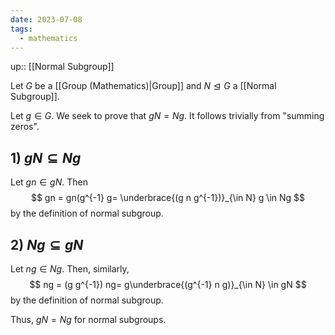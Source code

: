 ```yaml
---
date: 2023-07-08
tags:
  - mathematics
---
```

up:: [[Normal Subgroup]]

Let $G$ be a [[Group (Mathematics)|Group]] and $N \trianglelefteq G$ a [[Normal Subgroup]]. 

Let $g \in G$. We seek to prove that $gN = Ng$. It follows trivially from "summing zeros".

## 1) $gN \subseteq Ng$
Let $gn \in gN$. Then
$$
gn = gn(g^{-1} g= \underbrace{(g n g^{-1})}_{\in N} g \in Ng
$$
by the definition of normal subgroup.

## 2) $Ng \subseteq gN$
Let $ng \in Ng$. Then, similarly,
$$
ng = (g g^{-1}) ng= g\underbrace{(g^{-1} n g)}_{\in N} \in gN
$$
by the definition of normal subgroup.

Thus, $gN = Ng$ for normal subgroups.